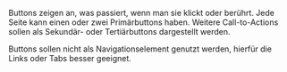 Buttons zeigen an, was passiert, wenn man sie klickt oder berührt. Jede Seite kann einen oder zwei Primärbuttons haben. Weitere Call-to-Actions sollen als Sekundär- oder Tertiärbuttons dargestellt werden.

Buttons sollen nicht als Navigationselement genutzt werden, hierfür die Links oder Tabs besser geeignet.